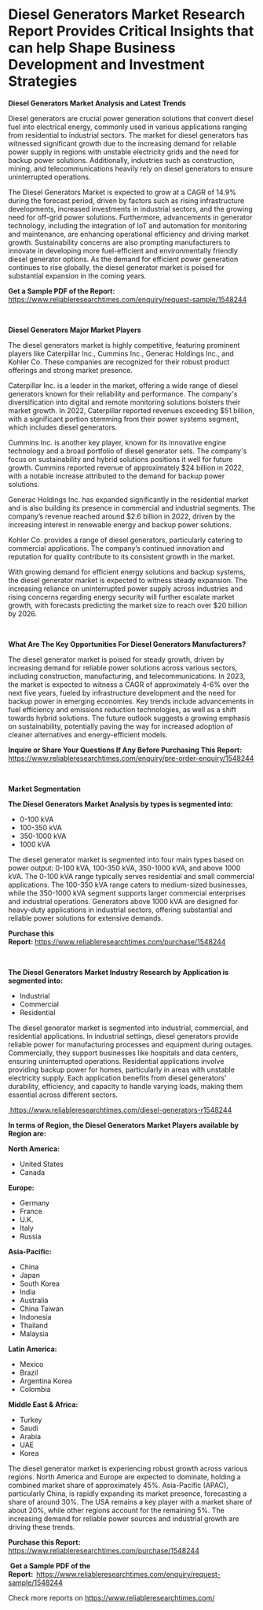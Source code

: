 <p><h1>Diesel Generators Market Research Report Provides Critical Insights that can help Shape Business Development and Investment Strategies</h1></p><p><strong>Diesel Generators Market Analysis and Latest Trends</strong></p>
<p><p>Diesel generators are crucial power generation solutions that convert diesel fuel into electrical energy, commonly used in various applications ranging from residential to industrial sectors. The market for diesel generators has witnessed significant growth due to the increasing demand for reliable power supply in regions with unstable electricity grids and the need for backup power solutions. Additionally, industries such as construction, mining, and telecommunications heavily rely on diesel generators to ensure uninterrupted operations.</p><p>The Diesel Generators Market is expected to grow at a CAGR of 14.9% during the forecast period, driven by factors such as rising infrastructure developments, increased investments in industrial sectors, and the growing need for off-grid power solutions. Furthermore, advancements in generator technology, including the integration of IoT and automation for monitoring and maintenance, are enhancing operational efficiency and driving market growth. Sustainability concerns are also prompting manufacturers to innovate in developing more fuel-efficient and environmentally friendly diesel generator options. As the demand for efficient power generation continues to rise globally, the diesel generator market is poised for substantial expansion in the coming years.</p></p>
<p><strong>Get a Sample PDF of the Report:&nbsp;</strong> <a href="https://www.reliableresearchtimes.com/enquiry/request-sample/1548244?utm_campaign=2326&utm_medium=2&utm_source=Github&utm_content=ia&utm_term=10042025&utm_id=diesel-generators">https://www.reliableresearchtimes.com/enquiry/request-sample/1548244</a></p>
<p>&nbsp;</p>
<p><strong>Diesel Generators Major Market Players</strong></p>
<p><p>The diesel generators market is highly competitive, featuring prominent players like Caterpillar Inc., Cummins Inc., Generac Holdings Inc., and Kohler Co. These companies are recognized for their robust product offerings and strong market presence.</p><p>Caterpillar Inc. is a leader in the market, offering a wide range of diesel generators known for their reliability and performance. The company's diversification into digital and remote monitoring solutions bolsters their market growth. In 2022, Caterpillar reported revenues exceeding $51 billion, with a significant portion stemming from their power systems segment, which includes diesel generators.</p><p>Cummins Inc. is another key player, known for its innovative engine technology and a broad portfolio of diesel generator sets. The company's focus on sustainability and hybrid solutions positions it well for future growth. Cummins reported revenue of approximately $24 billion in 2022, with a notable increase attributed to the demand for backup power solutions.</p><p>Generac Holdings Inc. has expanded significantly in the residential market and is also building its presence in commercial and industrial segments. The company’s revenue reached around $2.6 billion in 2022, driven by the increasing interest in renewable energy and backup power solutions.</p><p>Kohler Co. provides a range of diesel generators, particularly catering to commercial applications. The company’s continued innovation and reputation for quality contribute to its consistent growth in the market.</p><p>With growing demand for efficient energy solutions and backup systems, the diesel generator market is expected to witness steady expansion. The increasing reliance on uninterrupted power supply across industries and rising concerns regarding energy security will further escalate market growth, with forecasts predicting the market size to reach over $20 billion by 2026.</p></p>
<p>&nbsp;</p>
<p><strong>What Are The Key Opportunities For Diesel Generators Manufacturers?</strong></p>
<p><p>The diesel generator market is poised for steady growth, driven by increasing demand for reliable power solutions across various sectors, including construction, manufacturing, and telecommunications. In 2023, the market is expected to witness a CAGR of approximately 4-6% over the next five years, fueled by infrastructure development and the need for backup power in emerging economies. Key trends include advancements in fuel efficiency and emissions reduction technologies, as well as a shift towards hybrid solutions. The future outlook suggests a growing emphasis on sustainability, potentially paving the way for increased adoption of cleaner alternatives and energy-efficient models.</p></p>
<p><strong>Inquire or Share Your Questions If Any Before Purchasing This Report:</strong> <a href="https://www.reliableresearchtimes.com/enquiry/pre-order-enquiry/1548244?utm_campaign=2326&utm_medium=2&utm_source=Github&utm_content=ia&utm_term=10042025&utm_id=diesel-generators">https://www.reliableresearchtimes.com/enquiry/pre-order-enquiry/1548244</a></p>
<p>&nbsp;</p>
<p><strong>Market Segmentation</strong></p>
<p><strong>The Diesel Generators Market Analysis by types is segmented into:</strong></p>
<p><ul><li>0-100 kVA</li><li>100-350 kVA</li><li>350-1000 kVA</li><li>1000 kVA</li></ul></p>
<p><p>The diesel generator market is segmented into four main types based on power output: 0-100 kVA, 100-350 kVA, 350-1000 kVA, and above 1000 kVA. The 0-100 kVA range typically serves residential and small commercial applications. The 100-350 kVA range caters to medium-sized businesses, while the 350-1000 kVA segment supports larger commercial enterprises and industrial operations. Generators above 1000 kVA are designed for heavy-duty applications in industrial sectors, offering substantial and reliable power solutions for extensive demands.</p></p>
<p><strong>Purchase this Report:&nbsp;</strong><a href="https://www.reliableresearchtimes.com/purchase/1548244?utm_campaign=2326&utm_medium=2&utm_source=Github&utm_content=ia&utm_term=10042025&utm_id=diesel-generators">https://www.reliableresearchtimes.com/purchase/1548244</a></p>
<p>&nbsp;</p>
<p><strong>The Diesel Generators Market Industry Research by Application is segmented into:</strong></p>
<p><ul><li>Industrial</li><li>Commercial</li><li>Residential</li></ul></p>
<p><p>The diesel generator market is segmented into industrial, commercial, and residential applications. In industrial settings, diesel generators provide reliable power for manufacturing processes and equipment during outages. Commercially, they support businesses like hospitals and data centers, ensuring uninterrupted operations. Residential applications involve providing backup power for homes, particularly in areas with unstable electricity supply. Each application benefits from diesel generators' durability, efficiency, and capacity to handle varying loads, making them essential across different sectors.</p></p>
<p><a href="https://www.reliableresearchtimes.com/diesel-generators-r1548244?utm_campaign=2326&utm_medium=2&utm_source=Github&utm_content=ia&utm_term=10042025&utm_id=diesel-generators">&nbsp;https://www.reliableresearchtimes.com/diesel-generators-r1548244</a></p>
<p><strong>In terms of Region, the Diesel Generators Market Players available by Region are:</strong></p>
<p>
    <p> <strong> North America: </strong>
        <ul>
            <li>United States</li>
            <li>Canada</li>
        </ul>
        </p> 
    <p> <strong> Europe: </strong>
        <ul>
            <li>Germany</li>
            <li>France</li>
            <li>U.K.</li>
            <li>Italy</li>
            <li>Russia</li>
        </ul>
        </p> 
    <p> <strong> Asia-Pacific: </strong>
        <ul>
            <li>China</li>
            <li>Japan</li>
            <li>South Korea</li>
            <li>India</li>
            <li>Australia</li>
            <li>China Taiwan</li>
            <li>Indonesia</li>
            <li>Thailand</li>
            <li>Malaysia</li>
        </ul>
        </p> 
    <p> <strong> Latin America: </strong>
        <ul>
            <li>Mexico</li>
            <li>Brazil</li>
            <li>Argentina Korea</li>
            <li>Colombia</li>
        </ul>
        </p> 
    <p> <strong> Middle East & Africa: </strong>
        <ul>
            <li>Turkey</li>
            <li>Saudi</li>
            <li>Arabia</li>
            <li>UAE</li>
            <li>Korea</li>
        </ul>
    </p>
    </p>
<p><p>The diesel generator market is experiencing robust growth across various regions. North America and Europe are expected to dominate, holding a combined market share of approximately 45%. Asia-Pacific (APAC), particularly China, is rapidly expanding its market presence, forecasting a share of around 30%. The USA remains a key player with a market share of about 20%, while other regions account for the remaining 5%. The increasing demand for reliable power sources and industrial growth are driving these trends.</p></p>
<p><strong>Purchase this Report: </strong><a href="https://www.reliableresearchtimes.com/purchase/1548244?utm_campaign=2326&utm_medium=2&utm_source=Github&utm_content=ia&utm_term=10042025&utm_id=diesel-generators">https://www.reliableresearchtimes.com/purchase/1548244</a></p>
<p>&nbsp;<strong>Get a Sample PDF of the Report:&nbsp;&nbsp;</strong><a href="https://www.reliableresearchtimes.com/enquiry/request-sample/1548244?utm_campaign=2326&utm_medium=2&utm_source=Github&utm_content=ia&utm_term=10042025&utm_id=diesel-generators">https://www.reliableresearchtimes.com/enquiry/request-sample/1548244</a></p>
<p><strong></strong></p>
<p>Check more reports on <a href="https://www.reliableresearchtimes.com/?utm_campaign=2326&utm_medium=2&utm_source=Github&utm_content=ia&utm_term=10042025&utm_id=diesel-generators">https://www.reliableresearchtimes.com/</a></p>